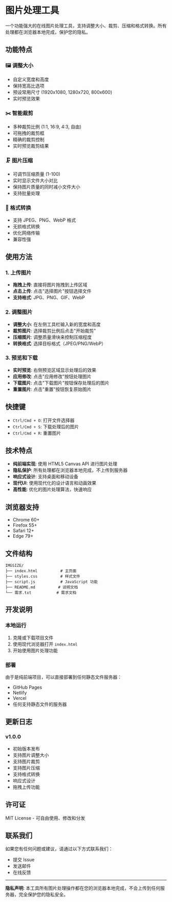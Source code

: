 # 图片处理工具

一个功能强大的在线图片处理工具，支持调整大小、裁剪、压缩和格式转换。所有处理都在浏览器本地完成，保护您的隐私。

## 功能特点

### 🖼️ 调整大小
- 自定义宽度和高度
- 保持宽高比选项
- 预设常用尺寸 (1920x1080, 1280x720, 800x600)
- 实时预览效果

### ✂️ 智能裁剪
- 多种裁剪比例 (1:1, 16:9, 4:3, 自由)
- 可拖拽的裁剪框
- 精确的裁剪控制
- 实时预览裁剪结果

### 🗜️ 图片压缩
- 可调节压缩质量 (1-100)
- 实时显示文件大小对比
- 保持图片质量的同时减小文件大小
- 支持批量处理

### 🔄 格式转换
- 支持 JPEG、PNG、WebP 格式
- 无损格式转换
- 优化网络传输
- 兼容性强

## 使用方法

### 1. 上传图片
- **拖拽上传**: 直接将图片拖拽到上传区域
- **点击上传**: 点击"选择图片"按钮选择文件
- **支持格式**: JPG、PNG、GIF、WebP

### 2. 调整图片
- **调整大小**: 在左侧工具栏输入新的宽度和高度
- **裁剪图片**: 选择裁剪比例后点击"开始裁剪"
- **压缩图片**: 调整质量滑块来控制压缩程度
- **转换格式**: 选择目标格式（JPEG/PNG/WebP）

### 3. 预览和下载
- **实时预览**: 右侧预览区域显示处理后的效果
- **应用修改**: 点击"应用修改"按钮处理图片
- **下载图片**: 点击"下载图片"按钮保存处理后的图片
- **重置图片**: 点击"重置"按钮恢复原始图片

## 快捷键

- `Ctrl/Cmd + O`: 打开文件选择器
- `Ctrl/Cmd + S`: 下载处理后的图片
- `Ctrl/Cmd + R`: 重置图片

## 技术特点

- **纯前端实现**: 使用 HTML5 Canvas API 进行图片处理
- **隐私保护**: 所有处理都在浏览器本地完成，不上传到服务器
- **响应式设计**: 支持桌面和移动设备
- **现代UI**: 使用现代化的设计语言和动画效果
- **高性能**: 优化的图片处理算法，快速响应

## 浏览器支持

- Chrome 60+
- Firefox 55+
- Safari 12+
- Edge 79+

## 文件结构

```
IMGSIZE/
├── index.html          # 主页面
├── styles.css          # 样式文件
├── script.js           # JavaScript 功能
├── README.md          # 说明文档
└── 需求.txt           # 需求文档
```

## 开发说明

### 本地运行
1. 克隆或下载项目文件
2. 使用现代浏览器打开 `index.html`
3. 开始使用图片处理功能

### 部署
由于是纯前端项目，可以直接部署到任何静态文件服务器：
- GitHub Pages
- Netlify
- Vercel
- 任何支持静态文件的服务器

## 更新日志

### v1.0.0
- 初始版本发布
- 支持图片调整大小
- 支持图片裁剪
- 支持图片压缩
- 支持格式转换
- 响应式设计
- 拖拽上传功能

## 许可证

MIT License - 可自由使用、修改和分发

## 联系我们

如果您有任何问题或建议，请通过以下方式联系我们：
- 提交 Issue
- 发送邮件
- 在线反馈

---

**隐私声明**: 本工具所有图片处理操作都在您的浏览器本地完成，不会上传到任何服务器，完全保护您的隐私安全。 